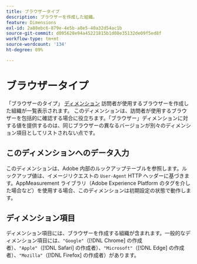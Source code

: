 ```yaml
---
title: ブラウザータイプ
description: ブラウザーを作成した組織。
feature: Dimensions
exl-id: 2a88ebc6-879e-4e5b-a8e5-40a32d54ac1b
source-git-commit: d095628e94a45221815b1d08e35132de09f5ed8f
workflow-type: tm+mt
source-wordcount: '134'
ht-degree: 89%

---
```


# ブラウザータイプ

「ブラウザーのタイプ」 [ディメンション](overview.md) 訪問者が使用するブラウザーを作成した組織が一覧表示されます。 このディメンションは、訪問者が使用するブラウザーを包括的に確認する場合に役立ちます。「ブラウザー」ディメンションに対する値を提供するのは、同じブラウザーの異なるバージョンが別々のディメンション項目としてリストされない点です。

## このディメンションへのデータ入力

このディメンションは、Adobe 内部のルックアップテーブルを参照します。ルックアップ値は、イメージリクエストの `User-Agent` HTTP ヘッダーに基づきます。AppMeasurement ライブラリ（Adobe Experience Platform のタグを介した場合など）を使用する場合、このディメンションは初期設定の状態で動作します。

## ディメンション項目

ディメンション項目には、ブラウザーを作成する組織が含まれます。一般的なディメンション項目には、`"Google"`（[!DNL Chrome] の作成者）、`"Apple"`（[!DNL Safari] の作成者）、`"Microsoft"`（[!DNL Edge] の作成者）、`"Mozilla"`（[!DNL Firefox] の作成者）があります。
